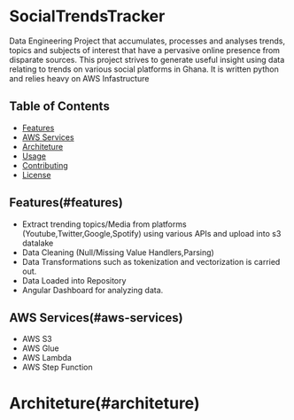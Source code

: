 # SocialTrendsTracker
  Data Engineering Project that accumulates, processes and analyses trends, topics and subjects of interest that have a pervasive online presence from disparate sources. This project strives to generate useful insight using data relating to trends on various social platforms in Ghana. It is written python and relies heavy on 
  AWS Infastructure

## Table of Contents
- [Features](#features)
- [AWS Services](#aws-services)
- [Architeture](#architeture)
- [Usage](#usage)
- [Contributing](#contributing)
- [License](#license)

## Features(#features)
- Extract trending topics/Media from platforms (Youtube,Twitter,Google,Spotify) using various APIs and upload into s3 datalake
- Data Cleaning (Null/Missing Value Handlers,Parsing)
- Data Transformations such as tokenization and vectorization is carried out.
- Data Loaded into Repository
- Angular Dashboard for analyzing data.

## AWS Services(#aws-services)
- AWS S3
- AWS Glue
- AWS Lambda
- AWS Step Function

# Architeture(#architeture)


